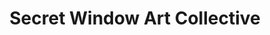 ---
title: "Secret Window Art Collective"
url: /bowling-green/secret-window-art-collective/
shop: tattoo
---